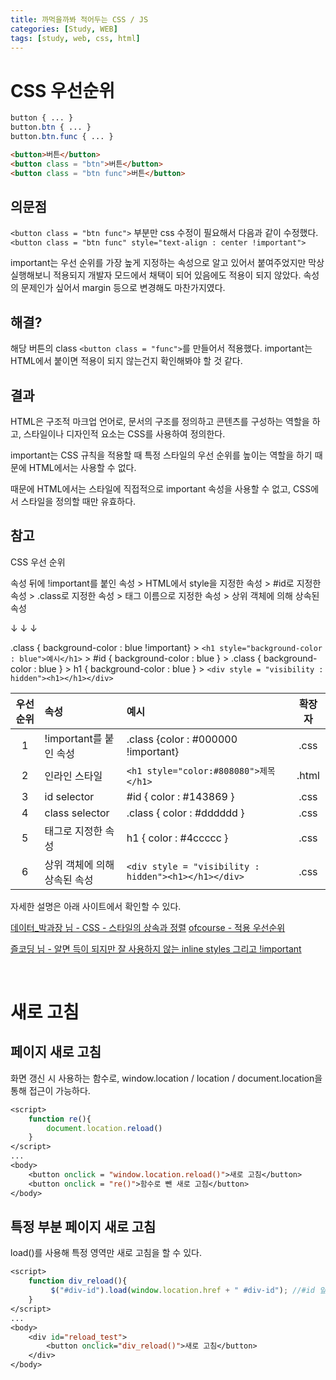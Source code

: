 ```yaml
---
title: 까먹을까봐 적어두는 CSS / JS
categories: [Study, WEB]
tags: [study, web, css, html]
---
```


# CSS 우선순위

```css
button { ... }
button.btn { ... }
button.btn.func { ... }
```

```html
<button>버튼</button>
<button class = "btn">버튼</button>
<button class = "btn func">버튼</button>
```
## 의문점
`<button class = "btn func">` 부분만 css 수정이 필요해서 다음과 같이 수정했다.
`<button class = "btn func" style="text-align : center !important">`


important는 우선 순위를 가장 높게 지정하는 속성으로 알고 있어서 붙여주었지만 막상 실행해보니 적용되지 개발자 모드에서 채택이 되어 있음에도 적용이 되지 않았다. 속성의 문제인가 싶어서 margin 등으로 변경해도 마찬가지였다.

## 해결?
해당 버튼의 class `<button class = "func">`를 만들어서 적용했다. important는 HTML에서 붙이면 적용이 되지 않는건지 확인해봐야 할 것 같다.

## 결과

HTML은 구조적 마크업 언어로, 문서의 구조를 정의하고 콘텐츠를 구성하는 역할을 하고, 스타일이나 디자인적 요소는 CSS를 사용하여 정의한다.

important는 CSS 규칙을 적용할 때 특정 스타일의 우선 순위를 높이는 역할을 하기 때문에 HTML에서는 사용할 수 없다.

때문에 HTML에서는 스타일에 직접적으로 important 속성을 사용할 수 없고, CSS에서 스타일을 정의할 때만 유효하다.

## 참고

CSS 우선 순위

속성 뒤에 !important를 붙인 속성 > HTML에서 style을 지정한 속성 > #id로 지정한 속성 > .class로 지정한 속성 > 태그 이름으로 지정한 속성 > 상위 객체에 의해 상속된 속성

↓	↓	↓

.class { background-color : blue !important} > `<h1 style="background-color : blue">예시</h1>` > #id { background-color : blue } > .class { background-color : blue } > h1 { background-color : blue } > `<div style = "visibility : hidden"><h1></h1></div>`


| 우선 순위 | 속성                         | 예시                                                 | 확장자 |
| :-------: | :--------------------------- | :--------------------------------------------------- | :----: |
|     1     | !important를 붙인 속성       | .class {color : #000000 !important}                  |  .css  |
|     2     | 인라인 스타일                | `<h1 style="color:#808080">제목</h1>`                | .html  |
|     3     | id selector                  | #id { color : #143869 }                              |  .css  |
|     4     | class selector               | .class { color : #dddddd }                           |  .css  |
|     5     | 태그로 지정한 속성           | h1 { color : #4ccccc }                               |  .css  |
|     6     | 상위 객체에 의해 상속된 속성 | `<div style = "visibility : hidden"><h1></h1></div>` |  .css  |



자세한 설명은 아래 사이트에서 확인할 수 있다.

[데이터_박과장 님 - CSS - 스타일의 상속과 정렬](https://d-craftshop.tistory.com/98)
[ofcourse - 적용 우선순위](https://ofcourse.kr/css-course/%EC%A0%81%EC%9A%A9-%EC%9A%B0%EC%84%A0%EC%88%9C%EC%9C%84)

[즐코딩 님 - 알면 득이 되지만 잘 사용하지 않는 inline styles 그리고 !important](https://kincoding.com/entry/%EC%95%8C%EB%A9%B4-%EB%93%9D%EC%9D%B4-%EB%90%98%EC%A7%80%EB%A7%8C-%EC%9E%98-%EC%82%AC%EC%9A%A9%ED%95%98%EC%A7%80-%EC%95%8A%EB%8A%94-inline-styles-%EA%B7%B8%EB%A6%AC%EA%B3%A0-important)


<br/>

# 새로 고침

## 페이지 새로 고침

화면 갱신 시 사용하는 함수로, window.location / location / document.location을 통해 접근이 가능하다.

```jsp
<script>
    function re(){
        document.location.reload()
    }
</script>
...
<body>
    <button onclick = "window.location.reload()">새로 고침</button>
    <button onclick = "re()">함수로 뺀 새로 고침</button>
</body>

```

## 특정 부분 페이지 새로 고침

load()를 사용해 특정 영역만 새로 고침을 할 수 있다.

```jsp
<script>
    function div_reload(){
         $("#div-id").load(window.location.href + " #div-id"); //#id 앞에 띄어쓰기 필수
    }
</script>
...
<body>
    <div id="reload_test">
        <button onclick="div_reload()">새로 고침</button>
    </div>
</body>
```
